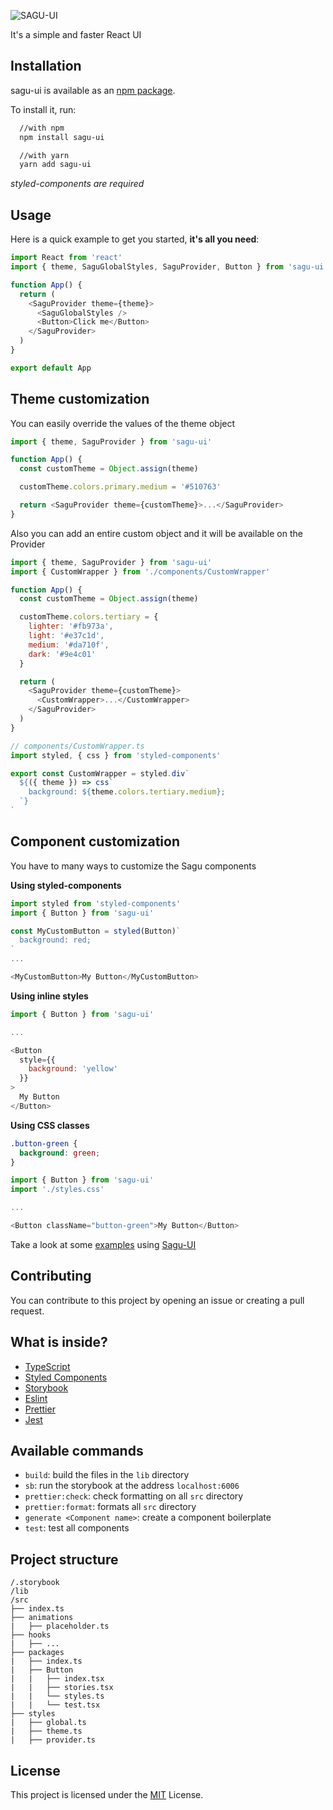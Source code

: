 ![SAGU-UI](./logo.png)

It's a simple and faster React UI

## Installation

sagu-ui is available as an [npm package](https://www.npmjs.com/package/sagu-ui).

To install it, run:

```bash
  //with npm
  npm install sagu-ui

  //with yarn
  yarn add sagu-ui
```

_styled-components are required_

## Usage

Here is a quick example to get you started, **it's all you need**:

```js
import React from 'react'
import { theme, SaguGlobalStyles, SaguProvider, Button } from 'sagu-ui'

function App() {
  return (
    <SaguProvider theme={theme}>
      <SaguGlobalStyles />
      <Button>Click me</Button>
    </SaguProvider>
  )
}

export default App
```

## Theme customization

You can easily override the values of the theme object

```js
import { theme, SaguProvider } from 'sagu-ui'

function App() {
  const customTheme = Object.assign(theme)

  customTheme.colors.primary.medium = '#510763'

  return <SaguProvider theme={customTheme}>...</SaguProvider>
}
```

Also you can add an entire custom object and it will be available on the Provider

```js
import { theme, SaguProvider } from 'sagu-ui'
import { CustomWrapper } from './components/CustomWrapper'

function App() {
  const customTheme = Object.assign(theme)

  customTheme.colors.tertiary = {
    lighter: '#fb973a',
    light: '#e37c1d',
    medium: '#da710f',
    dark: '#9e4c01'
  }

  return (
    <SaguProvider theme={customTheme}>
      <CustomWrapper>...</CustomWrapper>
    </SaguProvider>
  )
}
```

```js
// components/CustomWrapper.ts
import styled, { css } from 'styled-components'

export const CustomWrapper = styled.div`
  ${({ theme }) => css`
    background: ${theme.colors.tertiary.medium};
  `}
`
```

## Component customization

You have to many ways to customize the Sagu components

**Using styled-components**

```js
import styled from 'styled-components'
import { Button } from 'sagu-ui'

const MyCustomButton = styled(Button)`
  background: red;
`
...

<MyCustomButton>My Button</MyCustomButton>
```

**Using inline styles**

```js
import { Button } from 'sagu-ui'

...

<Button
  style={{
    background: 'yellow'
  }}
>
  My Button
</Button>
```

**Using CSS classes**

```css
.button-green {
  background: green;
}
```

```js
import { Button } from 'sagu-ui'
import './styles.css'

...

<Button className="button-green">My Button</Button>
```

Take a look at some [examples](./EXAMPLES.md) using [Sagu-UI](https://www.npmjs.com/package/sagu-ui)

## Contributing

You can contribute to this project by opening an issue or creating a pull request.

## What is inside?

- [TypeScript](https://www.typescriptlang.org/)
- [Styled Components](https://styled-components.com/)
- [Storybook](https://storybook.js.org/)
- [Eslint](https://eslint.org/)
- [Prettier](https://prettier.io/)
- [Jest](https://jestjs.io/)

## Available commands

- `build`: build the files in the `lib` directory
- `sb`: run the storybook at the address `localhost:6006`
- `prettier:check`: check formatting on all `src` directory
- `prettier:format`: formats all `src` directory
- `generate <Component name>`: create a component boilerplate
- `test`: test all components

## Project structure

```
/.storybook
/lib
/src
├── index.ts
├── animations
|   ├── placeholder.ts
├── hooks
|   ├── ...
├── packages
|   ├── index.ts
|   ├── Button
|   |   ├── index.tsx
|   |   ├── stories.tsx
|   |   └── styles.ts
|   |   └── test.tsx
├── styles
|   ├── global.ts
|   ├── theme.ts
|   ├── provider.ts
```

## License

This project is licensed under the [MIT](./LICENSE) License.
